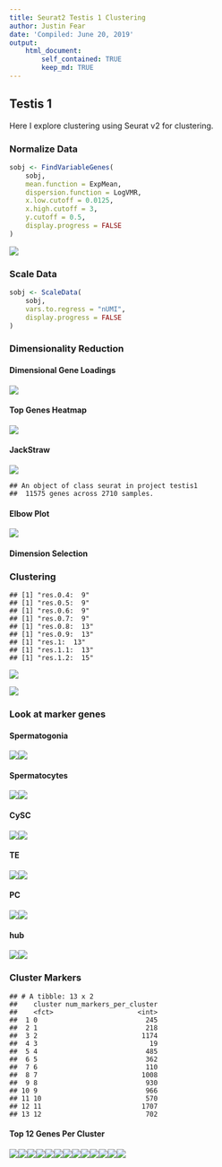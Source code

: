 ```yaml
---
title: Seurat2 Testis 1 Clustering
author: Justin Fear
date: 'Compiled: June 20, 2019'
output:
    html_document:
        self_contained: TRUE
        keep_md: TRUE
---
```


## Testis 1

Here I explore clustering using Seurat v2 for clustering.











### Normalize Data




```r
sobj <- FindVariableGenes(
    sobj,
    mean.function = ExpMean,
    dispersion.function = LogVMR,
    x.low.cutoff = 0.0125,
    x.high.cutoff = 3,
    y.cutoff = 0.5,
    display.progress = FALSE
)
```

![](testis1_figures/find_variable_genes-1.png)<!-- -->

### Scale Data


```r
sobj <- ScaleData(
    sobj,
    vars.to.regress = "nUMI",
    display.progress = FALSE
)
```

### Dimensionality Reduction



#### Dimensional Gene Loadings

![](testis1_figures/dotplot_pcs-1.png)<!-- -->

#### Top Genes Heatmap

![](testis1_figures/heatmap_pca-1.png)<!-- -->

#### JackStraw



![](testis1_figures/jackstraw_pca-1.png)<!-- -->

```
## An object of class seurat in project testis1 
##  11575 genes across 2710 samples.
```

#### Elbow Plot

![](testis1_figures/elbow_pca-1.png)<!-- -->

#### Dimension Selection


### Clustering


```
## [1] "res.0.4:  9"
## [1] "res.0.5:  9"
## [1] "res.0.6:  9"
## [1] "res.0.7:  9"
## [1] "res.0.8:  13"
## [1] "res.0.9:  13"
## [1] "res.1:  13"
## [1] "res.1.1:  13"
## [1] "res.1.2:  15"
```

![](testis1_figures/umap-1.png)<!-- -->

![](testis1_figures/tsne-1.png)<!-- -->

### Look at marker genes



#### Spermatogonia

![](testis1_figures/heatmap_gonia-1.png)<!-- -->![](testis1_figures/heatmap_gonia-2.png)<!-- -->

#### Spermatocytes

![](testis1_figures/heatmap_spermatocytes-1.png)<!-- -->![](testis1_figures/heatmap_spermatocytes-2.png)<!-- -->

#### CySC

![](testis1_figures/heatmap_cysc-1.png)<!-- -->![](testis1_figures/heatmap_cysc-2.png)<!-- -->

#### TE

![](testis1_figures/heatmap_te-1.png)<!-- -->![](testis1_figures/heatmap_te-2.png)<!-- -->

#### PC

![](testis1_figures/heatmap_pc-1.png)<!-- -->![](testis1_figures/heatmap_pc-2.png)<!-- -->

#### hub

![](testis1_figures/heatmap_hub-1.png)<!-- -->![](testis1_figures/heatmap_hub-2.png)<!-- -->

### Cluster Markers




```
## # A tibble: 13 x 2
##    cluster num_markers_per_cluster
##    <fct>                     <int>
##  1 0                           245
##  2 1                           218
##  3 2                          1174
##  4 3                            19
##  5 4                           485
##  6 5                           362
##  7 6                           110
##  8 7                          1008
##  9 8                           930
## 10 9                           966
## 11 10                          570
## 12 11                         1707
## 13 12                          702
```

#### Top 12 Genes Per Cluster



![](testis1_figures/plot_top_markers-1.png)<!-- -->![](testis1_figures/plot_top_markers-2.png)<!-- -->![](testis1_figures/plot_top_markers-3.png)<!-- -->![](testis1_figures/plot_top_markers-4.png)<!-- -->![](testis1_figures/plot_top_markers-5.png)<!-- -->![](testis1_figures/plot_top_markers-6.png)<!-- -->![](testis1_figures/plot_top_markers-7.png)<!-- -->![](testis1_figures/plot_top_markers-8.png)<!-- -->![](testis1_figures/plot_top_markers-9.png)<!-- -->![](testis1_figures/plot_top_markers-10.png)<!-- -->![](testis1_figures/plot_top_markers-11.png)<!-- -->![](testis1_figures/plot_top_markers-12.png)<!-- -->![](testis1_figures/plot_top_markers-13.png)<!-- -->






